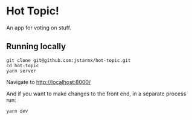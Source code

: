 # Hot Topic!

An app for voting on stuff.

## Running locally
```
git clone git@github.com:jstarmx/hot-topic.git
cd hot-topic
yarn server
```
Navigate to [http://localhost:8000/](http://localhost:8000/)

And if you want to make changes to the front end, in a separate process run:
```
yarn dev
```
